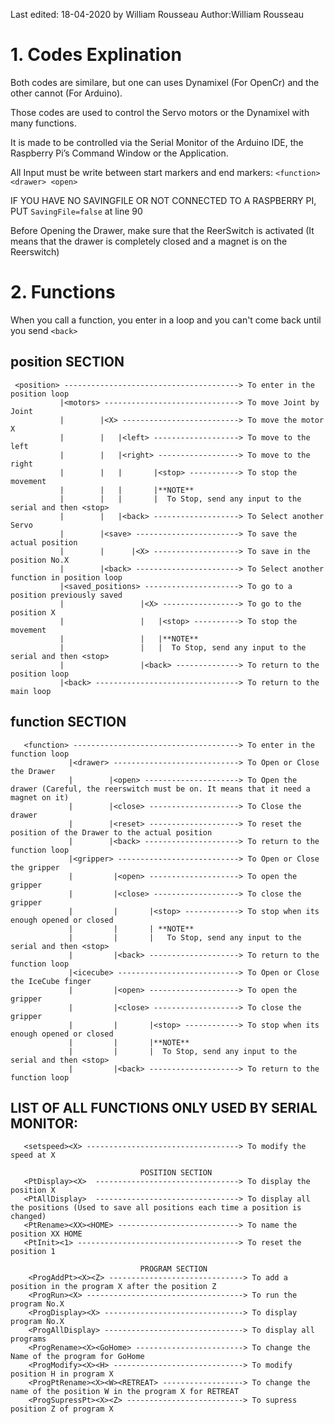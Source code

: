 Last edited: 18-04-2020 by William Rousseau
 Author:William Rousseau

# 1. Codes Explination
Both codes are similare, but one can uses Dynamixel (For OpenCr) and the other cannot (For Arduino).

Those codes are used to control the Servo motors or the Dynamixel with many functions. 

It is made to be controlled via the Serial Monitor of the Arduino IDE, the Raspberry Pi’s Command Window or the Application.

All Input must be write between start markers and end markers: ```<function> <drawer> <open>```
  
IF YOU HAVE NO SAVINGFILE OR NOT CONNECTED TO A RASPBERRY PI, PUT ```SavingFile=false``` at line 90

Before Opening the Drawer, make sure that the ReerSwitch is activated (It means that the drawer is completely closed and a magnet is on the Reerswitch)

# 2. Functions
When you call a function, you enter in a loop and you can't come back until you send ```<back>```
## position SECTION
 ```
  <position> ---------------------------------------> To enter in the position loop 
            |<motors> ------------------------------> To move Joint by Joint   
            |        |<X> --------------------------> To move the motor X
            |        |   |<left> -------------------> To move to the left
            |        |   |<right> ------------------> To move to the right
            |        |   |       |<stop> -----------> To stop the movement
            |        |   |       |**NOTE**
            |        |   |       |  To Stop, send any input to the serial and then <stop>
            |        |   |<back> -------------------> To Select another Servo
            |        |<save> -----------------------> To save the actual position
            |        |      |<X> -------------------> To save in the position No.X
            |        |<back> -----------------------> To Select another function in position loop   
            |<saved_positions> ---------------------> To go to a position previously saved
            |                 |<X> -----------------> To go to the position X
            |                 |   |<stop> ----------> To stop the movement
            |                 |   |**NOTE**
            |                 |   |  To Stop, send any input to the serial and then <stop>
            |                 |<back> --------------> To return to the position loop         
            |<back> --------------------------------> To return to the main loop
   ```                              
 ## function SECTION  
 ```
    <function> -------------------------------------> To enter in the function loop
              |<drawer> ----------------------------> To Open or Close the Drawer 
              |        |<open> ---------------------> To Open the drawer (Careful, the reerswitch must be on. It means that it need a magnet on it)
              |        |<close> --------------------> To Close the drawer
              |        |<reset> --------------------> To reset the position of the Drawer to the actual position
              |        |<back> ---------------------> To return to the function loop
              |<gripper> ---------------------------> To Open or Close the gripper
              |         |<open> --------------------> To open the gripper
              |         |<close> -------------------> To close the gripper
              |         |       |<stop> ------------> To stop when its enough opened or closed
              |         |       | **NOTE**
              |         |       |   To Stop, send any input to the serial and then <stop>
              |         |<back> --------------------> To return to the function loop
              |<icecube> ---------------------------> To Open or Close the IceCube finger
              |         |<open> --------------------> To open the gripper
              |         |<close> -------------------> To close the gripper
              |         |       |<stop> ------------> To stop when its enough opened or closed
              |         |       |**NOTE**
              |         |       |  To Stop, send any input to the serial and then <stop>
              |         |<back> --------------------> To return to the function loop                             
   ```                                             
                                               
 ## LIST OF ALL FUNCTIONS ONLY USED BY SERIAL MONITOR:                                              
 ```                                            
    <setspeed><X> ----------------------------------> To modify the speed at X
                        
                              POSITION SECTION
    <PtDisplay><X>  --------------------------------> To display the position X
    <PtAllDisplay>  --------------------------------> To display all the positions (Used to save all positions each time a position is changed)
    <PtRename><XX><HOME> ---------------------------> To name the position XX HOME 
    <PtInit><1> ------------------------------------> To reset the position 1
                         
                              PROGRAM SECTION
     <ProgAddPt><X><Z> ------------------------------> To add a position in the program X after the position Z 
     <ProgRun><X> -----------------------------------> To run the program No.X 
     <ProgDisplay><X> -------------------------------> To display program No.X 
     <ProgAllDisplay> -------------------------------> To display all programs
     <ProgRename><X><GoHome> ------------------------> To change the Name of the program for GoHome
     <ProgModify><X><H> -----------------------------> To modify position H in program X
     <ProgPtRename><X><W><RETREAT> ------------------> To change the name of the position W in the program X for RETREAT
     <ProgSupressPt><X><Z> --------------------------> To supress position Z of program X 
   
 ```
